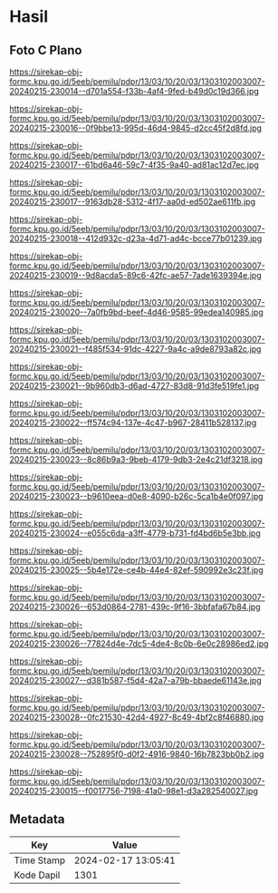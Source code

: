 # Hasil

## Foto C Plano

https://sirekap-obj-formc.kpu.go.id/5eeb/pemilu/pdpr/13/03/10/20/03/1303102003007-20240215-230014--d701a554-f33b-4af4-9fed-b49d0c19d366.jpg

https://sirekap-obj-formc.kpu.go.id/5eeb/pemilu/pdpr/13/03/10/20/03/1303102003007-20240215-230016--0f9bbe13-995d-46d4-9845-d2cc45f2d8fd.jpg

https://sirekap-obj-formc.kpu.go.id/5eeb/pemilu/pdpr/13/03/10/20/03/1303102003007-20240215-230017--61bd6a46-59c7-4f35-9a40-ad81ac12d7ec.jpg

https://sirekap-obj-formc.kpu.go.id/5eeb/pemilu/pdpr/13/03/10/20/03/1303102003007-20240215-230017--9163db28-5312-4f17-aa0d-ed502ae611fb.jpg

https://sirekap-obj-formc.kpu.go.id/5eeb/pemilu/pdpr/13/03/10/20/03/1303102003007-20240215-230018--412d932c-d23a-4d71-ad4c-bcce77b01239.jpg

https://sirekap-obj-formc.kpu.go.id/5eeb/pemilu/pdpr/13/03/10/20/03/1303102003007-20240215-230019--9d8acda5-89c6-42fc-ae57-7ade1639394e.jpg

https://sirekap-obj-formc.kpu.go.id/5eeb/pemilu/pdpr/13/03/10/20/03/1303102003007-20240215-230020--7a0fb9bd-beef-4d46-9585-99edea140985.jpg

https://sirekap-obj-formc.kpu.go.id/5eeb/pemilu/pdpr/13/03/10/20/03/1303102003007-20240215-230021--f485f534-91dc-4227-9a4c-a9de8793a82c.jpg

https://sirekap-obj-formc.kpu.go.id/5eeb/pemilu/pdpr/13/03/10/20/03/1303102003007-20240215-230021--9b960db3-d6ad-4727-83d8-91d3fe519fe1.jpg

https://sirekap-obj-formc.kpu.go.id/5eeb/pemilu/pdpr/13/03/10/20/03/1303102003007-20240215-230022--ff574c94-137e-4c47-b967-28411b528137.jpg

https://sirekap-obj-formc.kpu.go.id/5eeb/pemilu/pdpr/13/03/10/20/03/1303102003007-20240215-230023--8c86b9a3-9beb-4179-9db3-2e4c21df3218.jpg

https://sirekap-obj-formc.kpu.go.id/5eeb/pemilu/pdpr/13/03/10/20/03/1303102003007-20240215-230023--b9610eea-d0e8-4090-b26c-5ca1b4e0f097.jpg

https://sirekap-obj-formc.kpu.go.id/5eeb/pemilu/pdpr/13/03/10/20/03/1303102003007-20240215-230024--e055c6da-a3ff-4779-b731-fd4bd6b5e3bb.jpg

https://sirekap-obj-formc.kpu.go.id/5eeb/pemilu/pdpr/13/03/10/20/03/1303102003007-20240215-230025--5b4e172e-ce4b-44e4-82ef-590992e3c23f.jpg

https://sirekap-obj-formc.kpu.go.id/5eeb/pemilu/pdpr/13/03/10/20/03/1303102003007-20240215-230026--653d0864-2781-439c-9f16-3bbfafa67b84.jpg

https://sirekap-obj-formc.kpu.go.id/5eeb/pemilu/pdpr/13/03/10/20/03/1303102003007-20240215-230026--77824d4e-7dc5-4de4-8c0b-6e0c28986ed2.jpg

https://sirekap-obj-formc.kpu.go.id/5eeb/pemilu/pdpr/13/03/10/20/03/1303102003007-20240215-230027--d381b587-f5d4-42a7-a79b-bbaede61143e.jpg

https://sirekap-obj-formc.kpu.go.id/5eeb/pemilu/pdpr/13/03/10/20/03/1303102003007-20240215-230028--0fc21530-42d4-4927-8c49-4bf2c8f46880.jpg

https://sirekap-obj-formc.kpu.go.id/5eeb/pemilu/pdpr/13/03/10/20/03/1303102003007-20240215-230028--752895f0-d0f2-4916-9840-16b7823bb0b2.jpg

https://sirekap-obj-formc.kpu.go.id/5eeb/pemilu/pdpr/13/03/10/20/03/1303102003007-20240215-230015--f0017756-7198-41a0-98e1-d3a282540027.jpg


## Metadata

| Key        | Value               |
| ---------- | ------------------- |
| Time Stamp | 2024-02-17 13:05:41 |
| Kode Dapil | 1301                |



